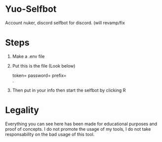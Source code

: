# Yuo-Selfbot
Account nuker, discord selfbot for discord. (will revamp/fix

# Steps
  1. Make a .env file
  2. Put this is the file (Look below)
      
     token=
     password= 
     prefix=    
.
  3. Then put in your info then start the selfbot by clicking R

# Legality

Everything you can see here has been made for educational purposes and proof of concepts. I do not promote the usage of my tools, I do not take responsability on the bad usage of this tool.
